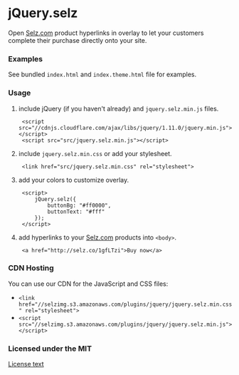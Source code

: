 # jQuery.selz

Open [Selz.com](https://selz.com) product hyperlinks in overlay to let your customers complete their purchase directly onto your site.

### Examples

See bundled `index.html` and `index.theme.html` file for examples.

### Usage

1. include jQuery (if you haven't already) and `jquery.selz.min.js` files.

        <script src="//cdnjs.cloudflare.com/ajax/libs/jquery/1.11.0/jquery.min.js"></script>
        <script src="src/jquery.selz.min.js"></script>

2. include `jquery.selz.min.css` or add your stylesheet.

        <link href="src/jquery.selz.min.css" rel="stylesheet">

3. add your colors to customize overlay.

        <script>
            jQuery.selz({
                buttonBg: "#ff0000",
                buttonText: "#fff"
            });
        </script>

4. add hyperlinks to your [Selz.com](https://selz.com) products into `<body>`.

        <a href="http://selz.co/1gfLTzi">Buy now</a>

### CDN Hosting
You can use our CDN for the JavaScript and CSS files:

- `<link href="//selzimg.s3.amazonaws.com/plugins/jquery/jquery.selz.min.css" rel="stylesheet">`
- `<script src="//selzimg.s3.amazonaws.com/plugins/jquery/jquery.selz.min.js"></script>`

### Licensed under the MIT

[License text](http://www.opensource.org/licenses/mit-license.php)
